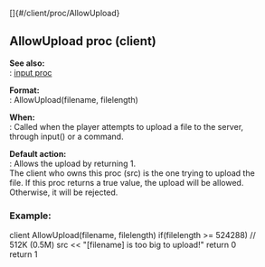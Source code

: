 []{#/client/proc/AllowUpload}    
## AllowUpload proc (client)    
**See also:**    
:   [input proc](/ref/proc/input.md)    
<!-- -->    
**Format:**    
:   AllowUpload(filename, filelength)    
<!-- -->    
**When:**    
:   Called when the player attempts to upload a file to the server,    
    through input() or a command.    
<!-- -->    
**Default action:**    
:   Allows the upload by returning 1.    
The client who owns this proc (src) is the one trying to upload the    
file. If this proc returns a true value, the upload will be allowed.    
Otherwise, it will be rejected.    
### Example:    
client AllowUpload(filename, filelength) if(filelength \>= 524288) //    
512K (0.5M) src \<\< \"\[filename\] is too big to upload!\" return 0    
return 1  